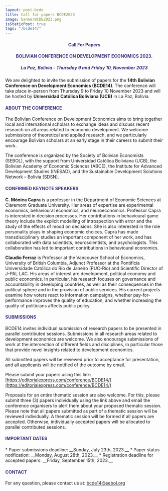 ```yaml
---
layout: post-bcde
title: Call for papers BCDE2023
image: bannerBCDE2023.png
isStaticPost: true
tags: "/bcde14/"
---
```


<center><h4 style="color:#3C327C;"> <b>Call For Papers</b> </h4></center>
<center><h4 style="color:#3C327C;"> <b>BOLIVIAN CONFERENCE ON DEVELOPMENT ECONOMICS 2023.</b></h4></center>
<center><h5 style="color:#3C327C;"> La Paz, Bolivia - Thursday 9 and Friday 10, November 2023
</h5></center>

We are delighted to invite the submission of papers for the **14th Bolivian Conference on Development Economics (BCDE14)**. The conference will take place in-person from Thursday 9 to Friday 10 November 2023 and will be hosted by **Universidad Católica Boliviana (UCB)** in La Paz, Bolivia.

<h4 style="color:#3C327C;"> ABOUT THE CONFERENCE</h4>

The Bolivian Conference on Development Economics aims to bring together local and international scholars to exchange ideas and discuss recent research on all areas related to economic development. We welcome submissions of theoretical and applied research, and we particularly encourage Bolivian scholars at an early stage in their careers to submit their work.

The conference is organized by the Society of Bolivian Economists (SEBOL), with the support from Universidad Católica Boliviana (UCB), the Bolivian Academy of Economic Sciences (ABCE), the Institute for Advanced Development Studies (INESAD), and the Sustainable Development Solutions Network – Bolivia (SDSN).

<h4 style="color:#3C327C;"> CONFIRMED KEYNOTE SPEAKERS</h4>

**C. Mónica Capra** is a professor in the Department of Economic Sciences at Claremont Graduate University. Her areas of expertise are experimental economics, behavioural economics, and neuroeconomics. Professor Capra is interested in decision processes. Her contributions in behavioural game theory include the explicit modelling of introspection with error and the study of the effects of mood on decisions. She is also interested in the role personality plays in shaping economic choices. Capra has made transdisciplinary studies an important component of her work, and has collaborated with data scientists, neuroscientists, and psychologists. This collaboration has led to important contributions in behavioural economics.

**Claudio Ferraz** is Professor at the Vancouver School of Economics, University of British Columbia, Adjunct Professor at the Pontifícia Universidade Católica do Rio de Janeiro (PUC-Rio) and Scientific Director of J-PAL LAC. His areas of interest are development, political economy and public economics. In particular, his research focuses on governance and accountability in developing countries, as well as their consequences in the political sphere and in the provision of public services. His current projects examine how voters react to information campaigns, whether pay-for-performance improves the quality of education, and whether increasing the quality of politicians affects public policy.

<h4 style="color:#3C327C;"> SUBMISSIONS</h4>

BCDE14 invites individual submission of research papers to be presented in parallel contributed sessions. Submissions in all research areas related to development economics are welcome. We also encourage submissions of work at the intersection of different fields and disciplines, in particular those that provide novel insights related to development economics.

All submitted papers will be reviewed prior to acceptance for presentation, and all applicants will be notified of the outcome by email.

Please submit your papers using this link: [https://editorialexpress.com/conference/BCDE14/](https://editorialexpress.com/conference/BCDE14/)

Proposals for an entire thematic session are also welcome. For this, please submit three (3) papers individually using the link above and email the conference organisers to alert them about your proposed thematic session. Please note that all papers submitted as part of a thematic session will be reviewed individually. A thematic session will be formed if all papers are accepted. Otherwise, individually accepted papers will be allocated to parallel contributed sessions.

<h4 style="color:#3C327C;"> IMPORTANT DATES</h4>
<!-- <h5 style="color:#FF0000;"> *DEADLINE EXTENDED*</h5> -->
* Paper submissions deadline: __Sunday, July 23th,  2023.__
* Paper status notification: __Monday, August 28th, 2023.__
* Registration deadline for accepted papers: __Friday, September 15th, 2023.__

<h4 style="color:#3C327C;"> CONTACT</h4>

For any question, please contact us at: [bcde14@sebol.org](mailto:bcde14@sebol.org)

